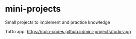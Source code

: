 # mini-projects
Small projects to implement and practice knowledge

ToDo app: https://colo-codes.github.io/mini-projects/todo-app
